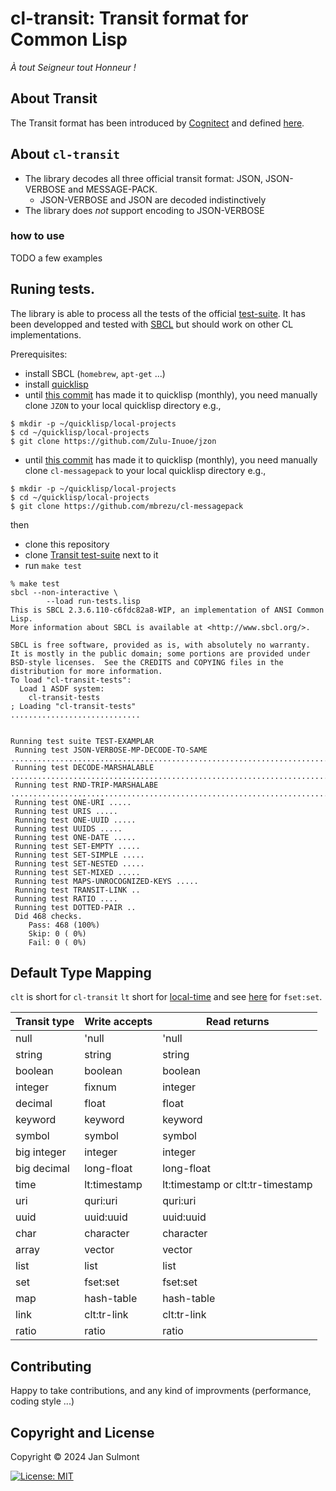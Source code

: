 # cl-transit: Transit format for Common Lisp

*À tout Seigneur tout Honneur !*

## About Transit 

The Transit format has been introduced by [Cognitect](https://www.cognitect.com/) and defined [here](https://github.com/cognitect/transit-format).

## About `cl-transit`

* The library decodes  all three official transit format: JSON, JSON-VERBOSE and MESSAGE-PACK.
  *  JSON-VERBOSE and JSON are decoded indistinctively
* The library does *not* support encoding to JSON-VERBOSE

### how to use

TODO a few examples

## Runing tests.

The library is able to process all the tests of the official [test-suite](https://github.com/cognitect/transit-format/blob/master/examples/0.8/simple/README.md). It has been developped and tested with [SBCL](https://www.sbcl.org/) but should work on other CL implementations.  


Prerequisites:

* install SBCL (`homebrew`, `apt-get` ...)
* install [quicklisp](https://www.quicklisp.org/beta/)
* until [this commit](https://github.com/Zulu-Inuoe/jzon/commit/d6428d6602752d44d5b08e9c0a51d31f92aee2ab)  has made it to quicklisp (monthly), you need manually clone `JZON` to your local quicklisp directory e.g.,

```shell
$ mkdir -p ~/quicklisp/local-projects
$ cd ~/quicklisp/local-projects
$ git clone https://github.com/Zulu-Inuoe/jzon
```
* until [this commit](https://github.com/mbrezu/cl-messagepack/commit/8ff2060ed20677feef8ac01558690df0aeac30b6)  has made it to quicklisp (monthly), you need manually clone `cl-messagepack` to your local quicklisp directory e.g.,

```shell
$ mkdir -p ~/quicklisp/local-projects
$ cd ~/quicklisp/local-projects
$ git clone https://github.com/mbrezu/cl-messagepack
```


then

* clone this repository
* clone [Transit test-suite](https://github.com/cognitect/transit-format.git) next to it
* run `make test`

```
% make test
sbcl --non-interactive \
		--load run-tests.lisp
This is SBCL 2.3.6.110-c6fdc82a8-WIP, an implementation of ANSI Common Lisp.
More information about SBCL is available at <http://www.sbcl.org/>.

SBCL is free software, provided as is, with absolutely no warranty.
It is mostly in the public domain; some portions are provided under
BSD-style licenses.  See the CREDITS and COPYING files in the
distribution for more information.
To load "cl-transit-tests":
  Load 1 ASDF system:
    cl-transit-tests
; Loading "cl-transit-tests"
.............................


Running test suite TEST-EXAMPLAR
 Running test JSON-VERBOSE-MP-DECODE-TO-SAME ..................................................................................................................................
 Running test DECODE-MARSHALABLE ........................................................................................................................................................................
 Running test RND-TRIP-MARSHALABE ................................................................................................................
 Running test ONE-URI .....
 Running test URIS .....
 Running test ONE-UUID .....
 Running test UUIDS .....
 Running test ONE-DATE .....
 Running test SET-EMPTY .....
 Running test SET-SIMPLE .....
 Running test SET-NESTED .....
 Running test SET-MIXED .....
 Running test MAPS-UNROCOGNIZED-KEYS .....
 Running test TRANSIT-LINK ..
 Running test RATIO ....
 Running test DOTTED-PAIR ..
 Did 468 checks.
    Pass: 468 (100%)
    Skip: 0 ( 0%)
    Fail: 0 ( 0%)
```

## Default Type Mapping

`clt` is short for `cl-transit` `lt` short for [local-time](https://github.com/dlowe-net/local-time) and see [here](https://github.com/slburson/fset.git) for `fset:set`.

|Transit type|Write accepts|Read returns|
|------------|-------------|------------|
|null        |'null        |'null       |
|string      |string       |string      |
|boolean     |boolean      |boolean     |
|integer     |fixnum       |integer      |
|decimal     |float        |float
|keyword     |keyword      |keyword     |
|symbol      |symbol       |symbol      |
|big integer |integer      |integer      |
|big decimal |long-float   |long-float   |
|time        |lt:timestamp    |lt:timestamp or clt:tr-timestamp|
|uri         |quri:uri        |quri:uri            |
|uuid        |uuid:uuid       |uuid:uuid           |
|char        |character    |character           |
|array       |vector       |vector              |
|list        |list         |list             |
|set         |fset:set   |fset:set         |
|map         |hash-table   |hash-table       |
|link        |clt:tr-link        |clt:tr-link|
|ratio       |ratio        |ratio               |

## Contributing

Happy to take contributions, and any kind of improvments (performance, coding style ...)

## Copyright and License

Copyright © 2024 Jan Sulmont

[![License: MIT](https://img.shields.io/badge/License-MIT-yellow.svg)](https://opensource.org/licenses/MIT)

